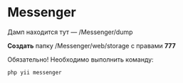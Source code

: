 Messenger
================================

Дамп находится тут — /Messenger/dump

**Создать** папку /Messenger/web/storage с правами **777**

Обязательно! Необходимо выполнить команду:

```
php yii messenger
```
